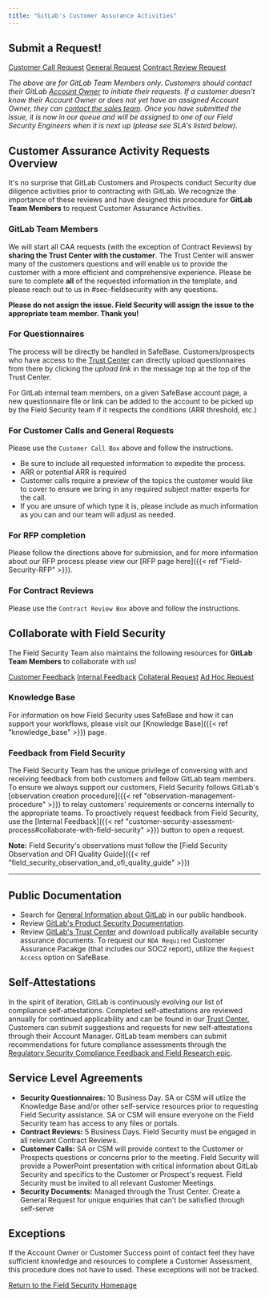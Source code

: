 ```yaml
---
title: "GitLab's Customer Assurance Activities"
---
```

<link rel="stylesheet" type="text/css" href="/stylesheets/biztech.css" />

## Submit a Request!


<a href="https://gitlab.com/gitlab-com/gl-security/security-assurance/field-security-team/customer-assurance-activities/caa-servicedesk/-/issues/new?issuable_template=main_template" class="btn bg-primary text-white btn-lg">Customer Call Request</a>
<a href="https://gitlab.com/gitlab-com/gl-security/security-assurance/field-security-team/customer-assurance-activities/caa-servicedesk/-/issues/new?issuable_template=cap_request_template" class="btn bg-primary text-white btn-lg">General Request</a>
<a href="https://gitlab.com/gitlab-com/gl-security/security-assurance/field-security-team/customer-assurance-activities/caa-servicedesk/-/issues/new?issuable_template=Contract%20Review%20CAA" class="btn bg-primary text-white btn-lg">Contract Review Request</a>


*The above are for GitLab Team Members only. Customers should contact their GitLab [Account Owner](/handbook/sales/#initial-account-owner---based-on-segment) to initiate their requests. If a customer doesn't know their Account Owner or does not yet have an assigned Account Owner, they can [contact the sales team](https://about.gitlab.com/sales/). Once you have submitted the issue, it is now in our queue and will be assigned to one of our Field Security Engineers when it is next up (please see SLA's listed below).*

## Customer Assurance Activity Requests Overview

It's no surprise that GitLab Customers and Prospects conduct Security due diligence activities prior to contracting with GitLab. We recognize the importance of these reviews and have designed this procedure for **GitLab Team Members** to request Customer Assurance Activities.

### **GitLab Team Members**

We will start all CAA requests (with the exception of Contract Reviews) by **sharing the Trust Center with the customer**. The Trust Center will answer many of the customers questions and will enable us to provide the customer with a more efficient and comprehensive experience. 
Please be sure to complete **all** of the requested information in the template, and please reach out to us in #sec-fieldsecurity with any questions.

**Please do not assign the issue. Field Security will assign the issue to the appropriate team member. Thank you!**

### For Questionnaires

The process will be directly be handled in SafeBase. Customers/prospects who have access to the [Trust Center](https://trust.gitlab.com) can directly upload questionnaires from there by clicking the *upload link* in the message top at the top of the Trust Center.

For GitLab internal team members, on a given SafeBase account page, a new questionnaire file or link can be added to the account to be picked up by the Field Security team if it respects the conditions (ARR threshold, etc.)

### For Customer Calls and General Requests

Please use the `Customer Call Box` above and follow the instructions.

- Be sure to include all requested information to expedite the process.
- ARR or potential ARR is required
- Customer calls require a preview of the topics the customer would like to cover to ensure we bring in any required subject matter experts for the call.
- If you are unsure of which type it is, please include as much information as you can and our team will adjust as needed.

### For RFP completion

Please follow the directions above for submission, and for more information about our RFP process please view our [RFP page here]({{< ref "Field-Security-RFP" >}}).

### For Contract Reviews

Please use the `Contract Review Box` above and follow the instructions.

## Collaborate with Field Security

The Field Security Team also maintains the following resources for **GitLab Team Members** to collaborate with us!

<a href="https://gitlab.com/gitlab-com/gl-security/security-assurance/field-security-team/field-security/-/issues/new?issuable_template=customer%20feedback" class="btn bg-primary text-white btn-lg">Customer Feedback</a>
<a href="https://gitlab.com/gitlab-com/gl-security/security-assurance/field-security-team/field-security/-/issues/new?issuable_template=internal%20feedback%20request" class="btn bg-primary text-white btn-lg">Internal Feedback</a>
<a href="https://gitlab.com/gitlab-com/gl-security/security-assurance/field-security-team/field-security/-/issues/new?issuable_template=cap_collateral_request" class="btn bg-primary text-white btn-lg">Collateral Request</a>
<a href="https://gitlab.com/gitlab-com/gl-security/security-assurance/field-security-team/field-security/-/issues/new?issuable_template=ad_hoc_field_security_request" class="btn bg-primary text-white btn-lg">Ad Hoc Request</a>

### Knowledge Base

For information on how Field Security uses SafeBase and how it can support your workflows, please visit our [Knowledge Base]({{< ref "knowledge_base" >}}) page.

### Feedback from Field Security

The Field Security Team has the unique privilege of conversing with and receiving feedback from both customers and fellow GitLab team members. To ensure we always support our customers, Field Security follows GitLab's [observation creation procedure]({{< ref "observation-management-procedure" >}}) to relay customers' requirements or concerns internally to the appropriate teams. To proactively request feedback from Field Security, use the [Internal Feedback]({{< ref "customer-security-assessment-process#collaborate-with-field-security" >}}) button to open a request.

**Note:** Field Security's observations must follow the [Field Security Observation and OFI Quality Guide]({{< ref "field_security_observation_and_ofi_quality_guide" >}})

---

## Public Documentation

- Search for [General Information about GitLab](https://about.gitlab.com) in our public handbook.
- Review [GitLab's Product Security Documentation](https://docs.gitlab.com).
- Review [GitLab's Trust Center](https://trust.gitlab.com) and download publically available security assurance documents. To request our `NDA Required` Customer Assurance Pacakge (that includes our SOC2 report), utilize the `Request Access` option on SafeBase.

## Self-Attestations

In the spirit of iteration, GitLab is continuously evolving our list of compliance self-attestations. Completed self-attestations are reviewed annually for continued applicability and can be found in our [Trust Center.](https://trust.gitlab.com) Customers can submit suggestions and requests for new self-attestations through their Account Manager. GitLab team members can submit recommendations for future compliance assessments through the [Regulatory Security Compliance Feedback and Field Research epic](https://gitlab.com/groups/gitlab-com/gl-security/-/epics/56).

## Service Level Agreements

- **Security Questionnaires:** 10 Business Day. SA or CSM will utlize the Knowledge Base and/or other self-service resources prior to requesting Field Security assistance. SA or CSM will ensure everyone on the Field Security team has access to any files or portals.
- **Contract Reviews:** 5 Business Days. Field Security must be engaged in all relevant Contract Reviews.
- **Customer Calls:** SA or CSM will provide context to the Customer or Prospects questions or concerns prior to the meeting. Field Security will provide a PowerPoint presentation with critical information about GitLab Security and specifics to the Customer or Prospect's request. Field Security must be invited to all relevant Customer Meetings.
- **Security Documents:** Managed through the Trust Center. Create a General Request for unique enquiries that can't be satisfied through self-serve

## Exceptions

If the Account Owner or Customer Success point of contact feel they have sufficient knowledge and resources to complete a Customer Assessment, this procedure does not have to used. These exceptions will not be tracked.

<div class="d-grid gap-2 my-4">
<a href="https://about.gitlab.com/handbook/security/security-assurance/field-security/" class="btn bg-primary text-white btn-lg">Return to the Field Security Homepage</a>
</div>

